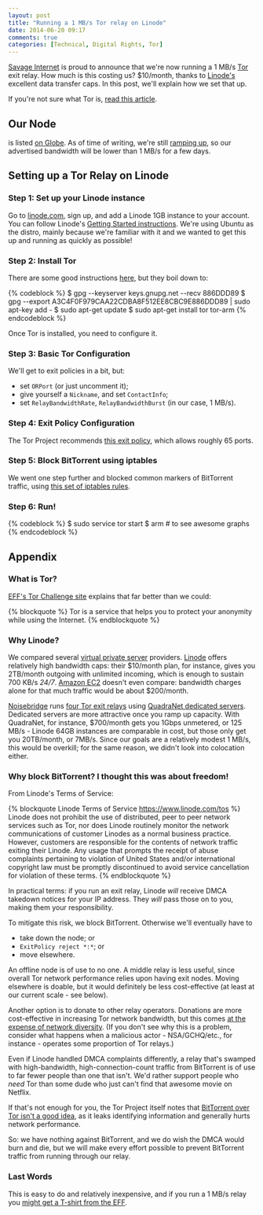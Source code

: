 ```yaml
---
layout: post
title: "Running a 1 MB/s Tor relay on Linode"
date: 2014-06-20 09:17
comments: true
categories: [Technical, Digital Rights, Tor]
---
```


[Savage Internet](http://savageinter.net/) is proud to announce that we're now running a 1 MB/s
[Tor](https://www.torproject.org/) exit relay.  How much is this costing us?  $10/month, thanks to
[Linode's](https://www.linode.com/) excellent data transfer caps.  In this post, we'll explain
how we set that up.

If you're not sure what Tor is, [read this article](https://www.eff.org/torchallenge/what-is-tor.html).

<!-- more -->

## Our Node

is listed [on Globe](https://globe.torproject.org/#/relay/D85D427500E47F6D1408C883FAB56AF4ED55F3EA).
As of time of writing, we're still [ramping up](https://blog.torproject.org/blog/lifecycle-of-a-new-relay),
so our advertised bandwidth will be lower than 1 MB/s for a few days.

## Setting up a Tor Relay on Linode

### Step 1: Set up your Linode instance

Go to [linode.com](https://www.linode.com/), sign up, and add a Linode 1GB instance
to your account.  You can follow Linode's [Getting Started instructions](https://library.linode.com/getting-started).
We're using Ubuntu as the distro, mainly because we're familiar with it and we
wanted to get this up and running as quickly as possible!

### Step 2: Install Tor

There are some good instructions [here](http://www.darkcoding.net/society/running-a-tor-relay-node-server-on-ubuntu/),
but they boil down to:

{% codeblock %}
$ gpg --keyserver keys.gnupg.net --recv 886DDD89
$ gpg --export A3C4F0F979CAA22CDBA8F512EE8CBC9E886DDD89 | sudo apt-key add -
$ sudo apt-get update
$ sudo apt-get install tor tor-arm
{% endcodeblock %}

Once Tor is installed, you need to configure it.

### Step 3: Basic Tor Configuration

We'll get to exit policies in a bit, but:

- set `ORPort` (or just uncomment it);
- give yourself a `Nickname`, and set `ContactInfo`;
- set `RelayBandwidthRate`, `RelayBandwidthBurst` (in our case, 1 MB/s).

### Step 4: Exit Policy Configuration

The Tor Project recommends [this exit policy](https://trac.torproject.org/projects/tor/wiki/doc/ReducedExitPolicy),
which allows roughly 65 ports.

### Step 5: Block BitTorrent using iptables

We went one step further and blocked common markers of BitTorrent traffic, using
[this set of iptables rules](https://docs.google.com/document/d/1gaoln96He6yVFcAHoZGPdnDioMrqbABqw2s6nx2wdiI/edit).

### Step 6: Run!

{% codeblock %}
$ sudo service tor start
$ arm                      # to see awesome graphs
{% endcodeblock %}

## Appendix

### What is Tor?

[EFF's Tor Challenge site](https://www.eff.org/torchallenge/what-is-tor.html) explains
that far better than we could:

{% blockquote %}
Tor is a service that helps you to protect your anonymity while using the Internet.
{% endblockquote %}

### Why Linode?

We compared several [virtual private server](https://en.wikipedia.org/wiki/Virtual_private_server) providers.
[Linode](https://www.linode.com/pricing) offers relatively high bandwidth caps:
their $10/month plan, for instance, gives you 2TB/month outgoing with unlimited
incoming, which is enough to sustain 700 KB/s *24/7*.  [Amazon EC2](https://aws.amazon.com/ec2/)
doesn't even compare: bandwidth charges alone for that much traffic would be about
$200/month.

[Noisebridge](https://www.noisebridge.net/) runs [four Tor exit relays](https://globe.torproject.org/#/search/query=noiseexit)
using [QuadraNet dedicated servers](http://www.quadranet.com/dedicated-servers/high-bandwidth/).
Dedicated servers are more attractive once you ramp up capacity.  With QuadraNet,
for instance, $700/month gets you 1Gbps unmetered, or 125 MB/s - Linode 64GB
instances are comparable in cost, but those only get you 20TB/month, or 7MB/s.
Since our goals are a relatively modest 1 MB/s, this would be overkill; for the same
reason, we didn't look into colocation either.

### Why block BitTorrent?  I thought this was about freedom!

From Linode's Terms of Service:

{% blockquote Linode Terms of Service https://www.linode.com/tos %}
Linode does not prohibit the use of distributed, peer to peer network services such as Tor, nor does Linode routinely monitor the network communications of customer Linodes as a normal business practice. However, customers are responsible for the contents of network traffic exiting their Linode. Any usage that prompts the receipt of abuse complaints pertaining to violation of United States and/or international copyright law must be promptly discontinued to avoid service cancellation for violation of these terms.
{% endblockquote %}

In practical terms: if you run an exit relay, Linode *will* receive DMCA takedown notices
for your IP address.  They *will* pass those on to you, making them your responsibility.

To mitigate this risk, we block BitTorrent.  Otherwise we'll eventually have to

- take down the node; or
- `ExitPolicy reject *:*`; or
- move elsewhere.

An offline node is of use to no one.  A middle relay is less useful, since overall
Tor network performance relies upon having exit nodes.  Moving elsewhere is
doable, but it would definitely be less cost-effective (at least at our current
scale - see below).

Another option is to donate to other relay operators.  Donations are more
cost-effective in increasing Tor network
bandwidth, but this comes [at the expense of network diversity](https://blog.torproject.org/blog/turning-funding-more-exit-relays).
(If you don't see why this is a problem, consider what happens when a malicious actor -
NSA/GCHQ/etc., for instance - operates some proportion of Tor relays.)

Even if Linode handled DMCA complaints differently, a relay that's swamped with
high-bandwidth, high-connection-count traffic from BitTorrent is of use to
far fewer people than one that isn't.  We'd rather support people who *need*
Tor than some dude who just can't find that awesome movie on Netflix.

If that's not enough for you, the Tor Project itself notes that
[BitTorrent over Tor isn't a good idea](https://blog.torproject.org/blog/bittorrent-over-tor-isnt-good-idea),
as it leaks identifying information and generally hurts network performance.

So: we have nothing against BitTorrent, and we do wish the DMCA would burn and
die, but we will make every effort possible to prevent BitTorrent traffic from
running through our relay.

### Last Words

This is easy to do and relatively inexpensive, and if you run a 1 MB/s relay
you [might get a T-shirt from the EFF](https://www.eff.org/torchallenge/#getstarted).

